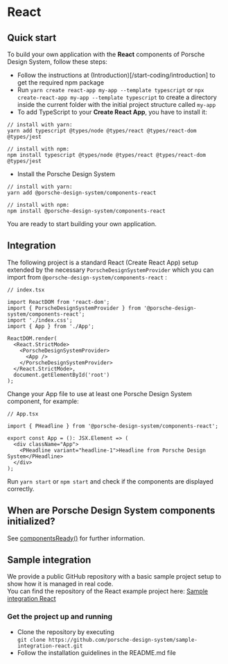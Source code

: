 # React

<TableOfContents></TableOfContents>

## Quick start

To build your own application with the **React** components of Porsche Design System, follow these steps:

- Follow the instructions at (Introduction)[/start-coding/introduction] to get the required npm package
- Run `yarn create react-app my-app --template typescript` or `npx create-react-app my-app --template typescript` to
  create a directory inside the current folder with the initial project structure called `my-app`
- To add TypeScript to your **Create React App**, you have to install it:

```shell script
// install with yarn:
yarn add typescript @types/node @types/react @types/react-dom @types/jest

// install with npm:
npm install typescript @types/node @types/react @types/react-dom @types/jest
```

- Install the Porsche Design System

```shell script
// install with yarn:
yarn add @porsche-design-system/components-react

// install with npm:
npm install @porsche-design-system/components-react
```

You are ready to start building your own application.

## Integration

The following project is a standard React (Create React App) setup extended by the necessary
`PorscheDesignSystemProvider` which you can import from `@porsche-design-system/components-react` :

```tsx
// index.tsx

import ReactDOM from 'react-dom';
import { PorscheDesignSystemProvider } from '@porsche-design-system/components-react';
import './index.css';
import { App } from './App';

ReactDOM.render(
  <React.StrictMode>
    <PorscheDesignSystemProvider>
      <App />
    </PorscheDesignSystemProvider>
  </React.StrictMode>,
  document.getElementById('root')
);
```

Change your App file to use at least one Porsche Design System component, for example:

```tsx
// App.tsx

import { PHeadline } from '@porsche-design-system/components-react';

export const App = (): JSX.Element => (
  <div className="App">
    <PHeadline variant="headline-1">Headline from Porsche Design System</PHeadline>
  </div>
);
```

Run `yarn start` or `npm start` and check if the components are displayed correctly.

## When are Porsche Design System components initialized?

See [componentsReady()](helpers/components-ready) for further information.

## Sample integration

We provide a public GitHub repository with a basic sample project setup to show how it is managed in real code.  
You can find the repository of the React example project here:
[Sample integration React](https://github.com/porsche-design-system/sample-integration-react)

### Get the project up and running

- Clone the repository by executing  
  `git clone https://github.com/porsche-design-system/sample-integration-react.git`
- Follow the installation guidelines in the README.md file
